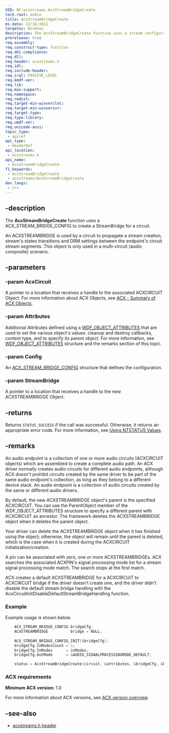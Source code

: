 ```yaml
---
UID: NF:acxstreams.AcxStreamBridgeCreate
tech.root: audio
title: AcxStreamBridgeCreate
ms.date: 12/16/2022
targetos: Windows
description: The AcxStreamBridgeCreate function uses a stream configuration to create a StreamBridge for a circuit.
prerelease: true
req.assembly: 
req.construct-type: function
req.ddi-compliance: 
req.dll: 
req.header: acxstreams.h
req.idl: 
req.include-header: 
req.irql: PASSIVE_LEVEL
req.kmdf-ver: 
req.lib: 
req.max-support: 
req.namespace: 
req.redist: 
req.target-min-winverclnt: 
req.target-min-winversvr: 
req.target-type: 
req.type-library: 
req.umdf-ver: 
req.unicode-ansi: 
topic_type:
 - apiref
api_type:
 - HeaderDef 
api_location:
 - acxstreams.h
api_name:
 - AcxStreamBridgeCreate
f1_keywords:
 - AcxStreamBridgeCreate
 - acxstreams/AcxStreamBridgeCreate
dev_langs:
 - c++
---
```


## -description

The **AcxStreamBridgeCreate** function uses a ACX_STREAM_BRIDGE_CONFIG to create a StreamBridge for a circuit.

An ACXSTREAMBRIDGE is used by a circuit to propagate a stream creation, stream's states transitions and DRM settings between the endpoint's circuit stream segments. This object is only used in a multi-circuit (audio composite) scenario.

## -parameters

### -param AcxCircuit

A pointer to a location that receives a handle to the associated ACXCIRCUIT Object. For more information about ACX Objects, see [ACX - Summary of ACX Objects](/windows-hardware/drivers/audio/acx-summary-of-objects).

### -param Attributes

Additional Attributes defined using a [WDF_OBJECT_ATTRIBUTES](/windows-hardware/drivers/ddi/wdfobject/ns-wdfobject-_wdf_object_attributes) that are used to set the various object's values: cleanup and destroy callbacks, context type, and to specify its parent object. For more information, see [WDF_OBJECT_ATTRIBUTES](/windows-hardware/drivers/ddi/wdfobject/ns-wdfobject-_wdf_object_attributes) structure and the remarks section of this topic.

### -param Config

An [ACX_STREAM_BRIDGE_CONFIG](ns-acxstreams-acx_stream_bridge_config.md) structure that defines the configuration.

### -param StreamBridge

A pointer to a location that receives a handle to the new ACXSTREAMBRIDGE Object.

## -returns

Returns `STATUS_SUCCESS` if the call was successful. Otherwise, it returns an appropriate error code. For more information, see [Using NTSTATUS Values](/windows-hardware/drivers/kernel/using-ntstatus-values).

## -remarks

An audio endpoint is a collection of one or more audio circuits (ACXCIRCUIT objects) which are assembled to create a complete audio path. An ACX driver normally creates audio circuits for different audio endpoints, although ACX doesn't prohibit circuits created by the same driver to be part of the same audio endpoint's collection, as long as they belong to a different device stack. An audio endpoint is a collection of audio circuits created by the same or different audio drivers.

By default, the new ACXSTREAMBRIDGE object's parent is the specified ACXCIRCUIT. You can use the ParentObject member of the WDF_OBJECT_ATTRIBUTES structure to specify a different parent with ACXCIRCUIT as ancestor. The framework deletes the ACXSTREAMBRIDGE object when it deletes the parent object.

Your driver can delete the ACXSTREAMBRIDGE object when it has finished using the object; otherwise, the object will remain until the parent is deleted, which is the case when it is created during the ACXCIRCUIT initialization/creation.

A pin can be associated with zero, one or more ACXSTREAMBRIDGEs. ACX searches the associated ACXPIN's signal processing mode list for a stream signal processing mode match. The search stops at the first match.

ACX creates a default ACXSTREAMBRIDGE for a ACXCIRCUIT to ACXCIRCUIT bridge if the driver doesn't create one, and the driver didn't disable the default stream bridge handling with the AcxCircuitInitDisableDefaultStreamBridgeHandling function.

### Example

Example usage is shown below.

```cpp
    ACX_STREAM_BRIDGE_CONFIG bridgeCfg;
    ACXSTREAMBRIDGE          bridge = NULL;
    
    ACX_STREAM_BRIDGE_CONFIG_INIT(&bridgeCfg);
    bridgeCfg.InModesCount = 1;
    bridgeCfg.InModes      = inModes; 
    bridgeCfg.OutMode      = &AUDIO_SIGNALPROCESSINGMODE_DEFAULT;

    status = AcxStreamBridgeCreate(circuit, &attributes, &bridgeCfg, &bridge);
```

### ACX requirements

**Minimum ACX version:** 1.0

For more information about ACX versions, see [ACX version overview](/windows-hardware/drivers/audio/acx-version-overview).

## -see-also

- [acxstreams.h header](index.md)
